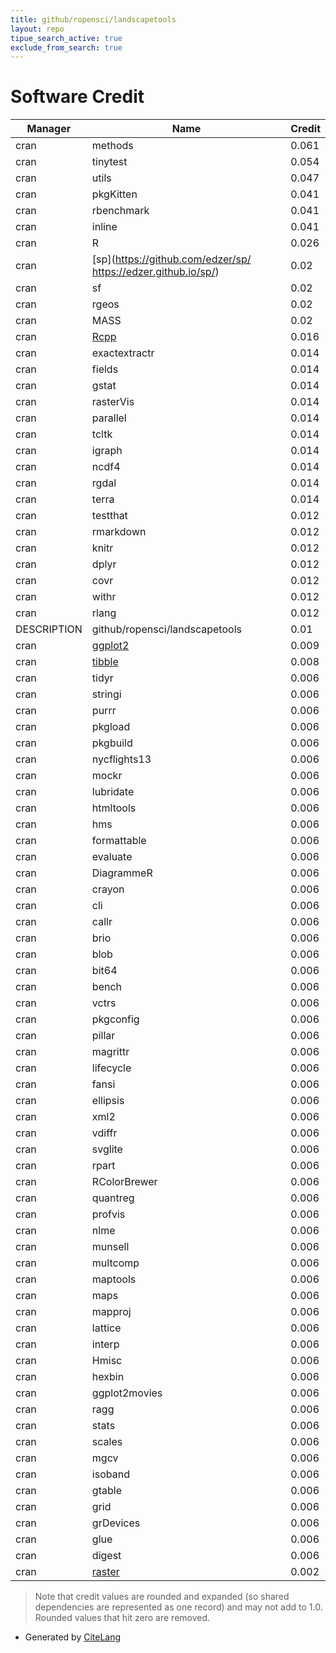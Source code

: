 ```yaml
---
title: github/ropensci/landscapetools
layout: repo
tipue_search_active: true
exclude_from_search: true
---
```

# Software Credit

|Manager|Name|Credit|
|-------|----|------|
|cran|methods|0.061|
|cran|tinytest|0.054|
|cran|utils|0.047|
|cran|pkgKitten|0.041|
|cran|rbenchmark|0.041|
|cran|inline|0.041|
|cran|R|0.026|
|cran|[sp](https://github.com/edzer/sp/ https://edzer.github.io/sp/)|0.02|
|cran|sf|0.02|
|cran|rgeos|0.02|
|cran|MASS|0.02|
|cran|[Rcpp](http://www.rcpp.org)|0.016|
|cran|exactextractr|0.014|
|cran|fields|0.014|
|cran|gstat|0.014|
|cran|rasterVis|0.014|
|cran|parallel|0.014|
|cran|tcltk|0.014|
|cran|igraph|0.014|
|cran|ncdf4|0.014|
|cran|rgdal|0.014|
|cran|terra|0.014|
|cran|testthat|0.012|
|cran|rmarkdown|0.012|
|cran|knitr|0.012|
|cran|dplyr|0.012|
|cran|covr|0.012|
|cran|withr|0.012|
|cran|rlang|0.012|
|DESCRIPTION|github/ropensci/landscapetools|0.01|
|cran|[ggplot2](https://ggplot2.tidyverse.org)|0.009|
|cran|[tibble](https://tibble.tidyverse.org/)|0.008|
|cran|tidyr|0.006|
|cran|stringi|0.006|
|cran|purrr|0.006|
|cran|pkgload|0.006|
|cran|pkgbuild|0.006|
|cran|nycflights13|0.006|
|cran|mockr|0.006|
|cran|lubridate|0.006|
|cran|htmltools|0.006|
|cran|hms|0.006|
|cran|formattable|0.006|
|cran|evaluate|0.006|
|cran|DiagrammeR|0.006|
|cran|crayon|0.006|
|cran|cli|0.006|
|cran|callr|0.006|
|cran|brio|0.006|
|cran|blob|0.006|
|cran|bit64|0.006|
|cran|bench|0.006|
|cran|vctrs|0.006|
|cran|pkgconfig|0.006|
|cran|pillar|0.006|
|cran|magrittr|0.006|
|cran|lifecycle|0.006|
|cran|fansi|0.006|
|cran|ellipsis|0.006|
|cran|xml2|0.006|
|cran|vdiffr|0.006|
|cran|svglite|0.006|
|cran|rpart|0.006|
|cran|RColorBrewer|0.006|
|cran|quantreg|0.006|
|cran|profvis|0.006|
|cran|nlme|0.006|
|cran|munsell|0.006|
|cran|multcomp|0.006|
|cran|maptools|0.006|
|cran|maps|0.006|
|cran|mapproj|0.006|
|cran|lattice|0.006|
|cran|interp|0.006|
|cran|Hmisc|0.006|
|cran|hexbin|0.006|
|cran|ggplot2movies|0.006|
|cran|ragg|0.006|
|cran|stats|0.006|
|cran|scales|0.006|
|cran|mgcv|0.006|
|cran|isoband|0.006|
|cran|gtable|0.006|
|cran|grid|0.006|
|cran|grDevices|0.006|
|cran|glue|0.006|
|cran|digest|0.006|
|cran|[raster](https://rspatial.org/raster)|0.002|


> Note that credit values are rounded and expanded (so shared dependencies are represented as one record) and may not add to 1.0. Rounded values that hit zero are removed.


- Generated by [CiteLang](https://github.com/vsoch/citelang)
